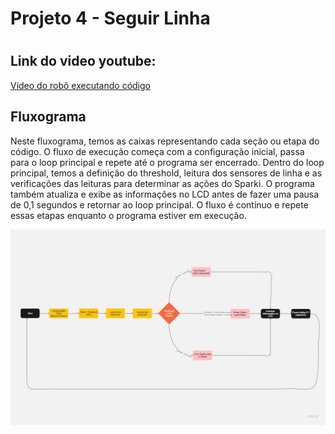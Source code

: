 # Projeto 4 - Seguir Linha <h1>
  

  
  
  
  
  
  
  
  
  
  
  
  
  ## Link do video youtube: 
  [Vídeo do robô executando código](https://youtu.be/7W2G3xKUP0c) 
  
  ## Fluxograma
  
  Neste fluxograma, temos as caixas representando cada seção ou etapa do código. O fluxo de execução começa com a configuração inicial, passa para o loop principal e repete até o programa ser encerrado. 
  Dentro do loop principal, temos a definição do threshold, leitura dos sensores de linha e as verificações das leituras para determinar as ações do Sparki. O programa também atualiza e exibe as informações
  no LCD antes de fazer uma pausa de 0,1 segundos e retornar ao loop principal. O fluxo é contínuo e repete essas etapas enquanto o programa estiver em execução.
  
  ![Fluxograma](imagens-projeto4/fluxoprojeto4.jpeg)
